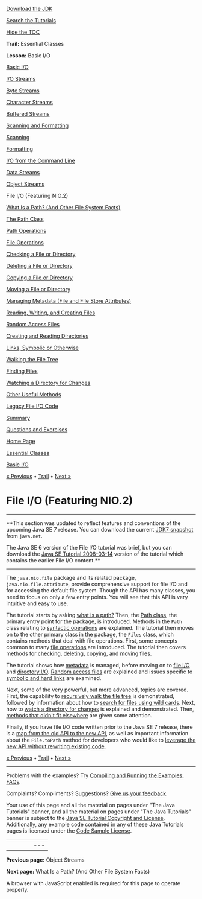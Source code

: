 [Download
the JDK](http://java.sun.com/javase/6/download.jsp)
  
[Search the
Tutorials](../../search.html)
  
[Hide the TOC](javascript:toggleLeft())

**Trail:** Essential Classes
  
**Lesson:** Basic I/O

[Basic I/O](index.html)

[I/O Streams](streams.html)

[Byte Streams](bytestreams.html)

[Character Streams](charstreams.html)

[Buffered Streams](buffers.html)

[Scanning and Formatting](scanfor.html)

[Scanning](scanning.html)

[Formatting](formatting.html)

[I/O from the Command Line](cl.html)

[Data Streams](datastreams.html)

[Object Streams](objectstreams.html)

File I/O (Featuring NIO.2)

[What Is a Path? (And Other File System Facts)](path.html)

[The Path Class](pathClass.html)

[Path Operations](pathOps.html)

[File Operations](fileOps.html)

[Checking a File or Directory](check.html)

[Deleting a File or Directory](delete.html)

[Copying a File or Directory](copy.html)

[Moving a File or Directory](move.html)

[Managing Metadata (File and File Store Attributes)](fileAttr.html)

[Reading, Writing, and Creating Files](file.html)

[Random Access Files](rafs.html)

[Creating and Reading Directories](dirs.html)

[Links, Symbolic or Otherwise](links.html)

[Walking the File Tree](walk.html)

[Finding Files](find.html)

[Watching a Directory for Changes](notification.html)

[Other Useful Methods](misc.html)

[Legacy File I/O Code](legacy.html)

[Summary](summary.html)

[Questions and Exercises](QandE/questions.html)

[Home Page](../../index.html)
>
[Essential Classes](../index.html)
>
[Basic I/O](index.html)

[« Previous](objectstreams.html) • [Trail](../TOC.html) • [Next »](path.html)

# File I/O (Featuring NIO.2)

---

 **This section was updated to reflect features and
conventions of the upcoming Java SE 7 release.
You can download the current
[JDK7 snapshot](http://download.java.net/jdk7/binaries/)
from `java.net`.

The Java SE 6 version of the File I/O tutorial was brief,
but you can download the
[Java SE Tutorial 2008-03-14](https://cds.sun.com/is-bin/INTERSHOP.enfinity/WFS/CDS-CDS_Developer-Site/en_US/-/USD/ViewProductDetail-Start?ProductRef=tutorial-2008_03_14-oth-JPR@CDS-CDS_Developer) version of the tutorial which contains the earlier File I/O content.** 

---

The `java.nio.file` package and its related package,
`java.nio.file.attribute`, provide comprehensive support
for file I/O and for accessing the default file system.
Though the API has many classes,
you need to focus on only a few entry points. You will see that
this API is very intuitive and easy to use.

The tutorial starts by asking
[what is a path?](path.html) Then, the
[Path class](pathClass.html), the primary entry point for the package, is introduced.
Methods in the `Path` class relating to
[syntactic operations](pathOps.html) are explained. The tutorial then moves on to the other primary
class in the package, the `Files` class, which contains
methods that deal with file operations. First, some concepts common to many
[file operations](fileOps.html) are introduced. The tutorial then covers methods for
[checking](check.html),
[deleting](delete.html),
[copying](copy.html), and
[moving](move.html) files.

The tutorial shows how
[metadata](fileAttr.html) is managed, before moving on to
[file I/O](file.html) and
[directory I/O](dirs.html).
[Random access files](rafs.html) are explained and issues specific to
[symbolic and hard links](links.html) are examined.

Next, some of the very powerful, but more advanced, topics are covered.
First, the capability to
[recursively walk the file tree](walk.html) is demonstrated, followed by information about how to
[search for files using wild cards](find.html). Next, how to
[watch a directory for changes](notification.html) is explained and demonstrated. Then,
[methods that didn't fit elsewhere](misc.html) are given some attention.

Finally, if you have file I/O code written prior to the Java SE 7 release,
there is a
[map from the old API to the new API](legacy.html#mapping), as well as important information about the `File.toPath`
method for developers who would like to
[leverage the new API without rewriting existing code](legacy.html#interop).

[« Previous](objectstreams.html)
•
[Trail](../TOC.html)
•
[Next »](path.html)

---

Problems with the examples? Try [Compiling and Running
the Examples: FAQs](../../information/run-examples.html).
  
Complaints? Compliments? Suggestions? [Give
us your feedback](http://download.oracle.com/javase/feedback.html).

Your use of this page and all the material on pages under "The Java Tutorials" banner,
and all the material on pages under "The Java Tutorials" banner is subject to the [Java SE Tutorial Copyright
and License](../../information/license.html).
Additionally, any example code contained in any of these Java
Tutorials pages is licensed under the
[Code
Sample License](http://developers.sun.com/license/berkeley_license.html).

|  |  |  |  |  |
| --- | --- | --- | --- | --- |
| |  |  | | --- | --- | | duke image | Oracle logo | | [About Oracle](http://www.oracle.com/us/corporate/index.html) | [Oracle Technology Network](http://www.oracle.com/technology/index.html) | [Terms of Service](https://www.samplecode.oracle.com/servlets/CompulsoryClickThrough?type=TermsOfService) | Copyright © 1995, 2011 Oracle and/or its affiliates. All rights reserved. |

**Previous page:** Object Streams
  
**Next page:** What Is a Path? (And Other File System Facts)




A browser with JavaScript enabled is required for this page to operate properly.